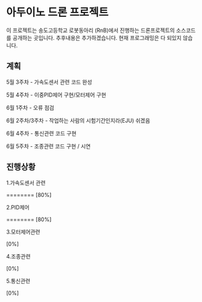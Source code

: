 # 아두이노 드론 프로젝트
이 프로젝트는 송도고등학교 로봇동아리 (RnB)에서 진행하는 드론프로젝트의 소스코드를 공개하는 곳입니다. 추후내용은 추가하겠습니다. 현재 프로그래밍은 다 되있지 않습니다.

## 계획
5월 3주차 - 가속도센서 관련 코드 완성

5월 4주차 - 이중PID제어 구현/모터제어 구현

6월 1주차 - 오류 점검

6월 2주차/3주차 - 작업하는 사람의 시험기간인지라(EJU) 쉬겠음

6월 4주차 - 통신관련 코드 구현

6월 5주차 - 조종관련 코드 구현 / 시연


## 진행상황
1.가속도센서 관련

========  [80%]

2.PID제어   

========  [80%]

3.모터제어관련

[0%]

4.조종관련

[0%]

5.통신관련

[0%]
